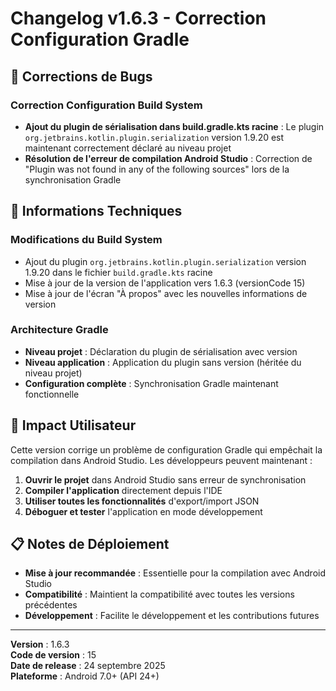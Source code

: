 # Changelog v1.6.3 - Correction Configuration Gradle

## 🐛 Corrections de Bugs

### Correction Configuration Build System
- **Ajout du plugin de sérialisation dans build.gradle.kts racine** : Le plugin `org.jetbrains.kotlin.plugin.serialization` version 1.9.20 est maintenant correctement déclaré au niveau projet
- **Résolution de l'erreur de compilation Android Studio** : Correction de "Plugin was not found in any of the following sources" lors de la synchronisation Gradle

## 📱 Informations Techniques

### Modifications du Build System
- Ajout du plugin `org.jetbrains.kotlin.plugin.serialization` version 1.9.20 dans le fichier `build.gradle.kts` racine
- Mise à jour de la version de l'application vers 1.6.3 (versionCode 15)
- Mise à jour de l'écran "À propos" avec les nouvelles informations de version

### Architecture Gradle
- **Niveau projet** : Déclaration du plugin de sérialisation avec version
- **Niveau application** : Application du plugin sans version (héritée du niveau projet)
- **Configuration complète** : Synchronisation Gradle maintenant fonctionnelle

## 🔧 Impact Utilisateur

Cette version corrige un problème de configuration Gradle qui empêchait la compilation dans Android Studio. Les développeurs peuvent maintenant :

1. **Ouvrir le projet** dans Android Studio sans erreur de synchronisation
2. **Compiler l'application** directement depuis l'IDE
3. **Utiliser toutes les fonctionnalités** d'export/import JSON
4. **Déboguer et tester** l'application en mode développement

## 📋 Notes de Déploiement

- **Mise à jour recommandée** : Essentielle pour la compilation avec Android Studio
- **Compatibilité** : Maintient la compatibilité avec toutes les versions précédentes
- **Développement** : Facilite le développement et les contributions futures

---

**Version** : 1.6.3  
**Code de version** : 15  
**Date de release** : 24 septembre 2025  
**Plateforme** : Android 7.0+ (API 24+)